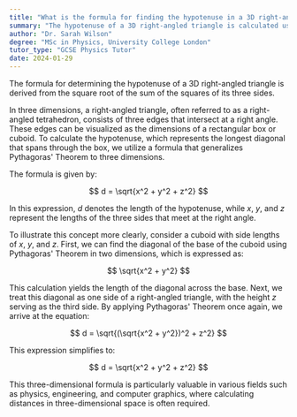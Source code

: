 ```yaml
---
title: "What is the formula for finding the hypotenuse in a 3D right-angled triangle?"
summary: "The hypotenuse of a 3D right-angled triangle is calculated using the square root of the sum of the squares of its three sides."
author: "Dr. Sarah Wilson"
degree: "MSc in Physics, University College London"
tutor_type: "GCSE Physics Tutor"
date: 2024-01-29
---
```


The formula for determining the hypotenuse of a 3D right-angled triangle is derived from the square root of the sum of the squares of its three sides.

In three dimensions, a right-angled triangle, often referred to as a right-angled tetrahedron, consists of three edges that intersect at a right angle. These edges can be visualized as the dimensions of a rectangular box or cuboid. To calculate the hypotenuse, which represents the longest diagonal that spans through the box, we utilize a formula that generalizes Pythagoras' Theorem to three dimensions.

The formula is given by:

$$
d = \sqrt{x^2 + y^2 + z^2}
$$

In this expression, $d$ denotes the length of the hypotenuse, while $x$, $y$, and $z$ represent the lengths of the three sides that meet at the right angle.

To illustrate this concept more clearly, consider a cuboid with side lengths of $x$, $y$, and $z$. First, we can find the diagonal of the base of the cuboid using Pythagoras' Theorem in two dimensions, which is expressed as:

$$
\sqrt{x^2 + y^2}
$$

This calculation yields the length of the diagonal across the base. Next, we treat this diagonal as one side of a right-angled triangle, with the height $z$ serving as the third side. By applying Pythagoras' Theorem once again, we arrive at the equation:

$$
d = \sqrt{(\sqrt{x^2 + y^2})^2 + z^2}
$$

This expression simplifies to:

$$
d = \sqrt{x^2 + y^2 + z^2}
$$

This three-dimensional formula is particularly valuable in various fields such as physics, engineering, and computer graphics, where calculating distances in three-dimensional space is often required.
    